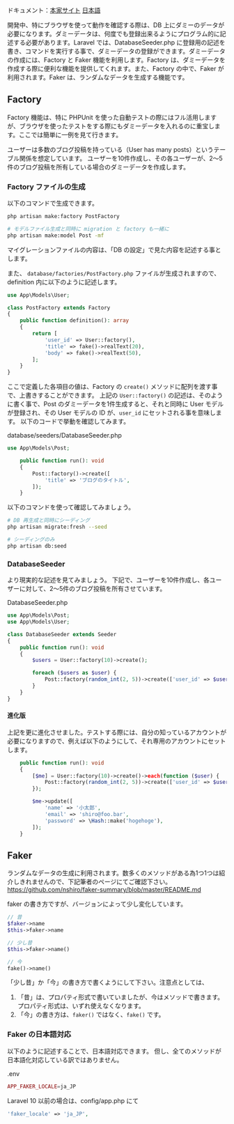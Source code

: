 ドキュメント：[本家サイト](https://laravel.com/docs/11.x/eloquent-factories) [日本語](https://readouble.com/laravel/11.x/ja/eloquent-factories.html)

開発中、特にブラウザを使って動作を確認する際は、DB 上にダミーのデータが必要になります。ダミーデータは、何度でも登録出来るようにプログラム的に記述する必要があります。Laravel では、DatabaseSeeder.php に登録用の記述を書き、コマンドを実行する事で、ダミーデータの登録ができます。ダミーデータの作成には、Factory と Faker 機能を利用します。Factory は、ダミーデータを作成する際に便利な機能を提供してくれます。また、Factory の中で、Faker が利用されます。Faker は、ランダムなデータを生成する機能です。

## Factory
Factory 機能は、特に PHPUnit を使った自動テストの際にはフル活用しますが、ブラウザを使ったテストをする際にもダミーデータを入れるのに重宝します。ここでは簡単に一例を見て行きます。

ユーザーは多数のブログ投稿を持っている（User has many posts）というテーブル関係を想定しています。
ユーザーを10件作成し、その各ユーザーが、2～5件のブログ投稿を所有している場合のダミーデータを作成します。

### Factory ファイルの生成
以下のコマンドで生成できます。

```bash
php artisan make:factory PostFactory

# モデルファイル生成と同時に migration と factory も一緒に
php artisan make:model Post -mf
```

マイグレーションファイルの内容は、「DB の設定」で見た内容を記述する事とします。

また、 `database/factories/PostFactory.php` ファイルが生成されますので、definition 内に以下のように記述します。

```php
use App\Models\User;

class PostFactory extends Factory
{
    public function definition(): array
    {
        return [
            'user_id' => User::factory(),
            'title' => fake()->realText(20),
            'body' => fake()->realText(50),
        ];
    }
}
```

ここで定義した各項目の値は、Factory の `create()` メソッドに配列を渡す事で、上書きすることができます。
上記の `User::factory()` の記述は、そのように書く事で、Post のダミーデータを1件生成すると、それと同時に User モデルが登録され、その User モデルの ID が、`user_id` にセットされる事を意味します。
以下のコードで挙動を確認してみます。

database/seeders/DatabaseSeeder.php
```php
use App\Models\Post;

    public function run(): void
    {
        Post::factory()->create([
            'title' => 'ブログのタイトル',
        ]);
    }
```

以下のコマンドを使って確認してみましょう。

```bash
# DB 再生成と同時にシーディング
php artisan migrate:fresh --seed

# シーディングのみ
php artisan db:seed
```

### DatabaseSeeder
より現実的な記述を見てみましょう。
下記で、ユーザーを10件作成し、各ユーザーに対して、2～5件のブログ投稿を所有させています。

DatabaseSeeder.php
```php
use App\Models\Post;
use App\Models\User;

class DatabaseSeeder extends Seeder
{
    public function run(): void
    {
        $users = User::factory(10)->create();

        foreach ($users as $user) {
            Post::factory(random_int(2, 5))->create(['user_id' => $user]);
        }
    }
}
```

#### 進化版
上記を更に進化させました。テストする際には、自分の知っているアカウントが必要になりますので、例えば以下のようにして、それ専用のアカウントにセットします。

```php
    public function run(): void
    {
        [$me] = User::factory(10)->create()->each(function ($user) {
            Post::factory(random_int(2, 5))->create(['user_id' => $user]);
        });

        $me->update([
            'name' => '小太郎',
            'email' => 'shiro@foo.bar',
            'password' => \Hash::make('hogehoge'),
        ]);
    }
```

## Faker
ランダムなデータの生成に利用されます。数多くのメソッドがある為1つ1つは紹介しきれませんので、下記筆者のページにてご確認下さい。
https://github.com/nshiro/faker-summary/blob/master/README.md

faker の書き方ですが、バージョンによって少し変化しています。
```php
// 昔
$faker->name
$this->faker->name

// 少し昔
$this->faker->name()

// 今
fake()->name()
```

「少し昔」か「今」の書き方で書くようにして下さい。注意点としては、

1. 「昔」は、プロパティ形式で書いていましたが、今はメソッドで書きます。プロパティ形式は、いずれ使えなくなります。
1. 「今」の書き方は、`faker()` ではなく、`fake()` です。

### Faker の日本語対応
以下のように記述することで、日本語対応できます。
但し、全てのメソッドが日本語化対応している訳ではありません。

.env
```php
APP_FAKER_LOCALE=ja_JP
```

Laravel 10 以前の場合は、config/app.php にて
```php
'faker_locale' => 'ja_JP',
```

